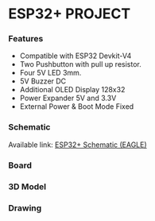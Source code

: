 # ESP32+ PROJECT

### Features
- Compatible with ESP32 Devkit-V4
- Two Pushbutton with pull up resistor.
- Four 5V LED 3mm.
- 5V Buzzer DC
- Additional OLED Display 128x32
- Power Expander 5V and 3.3V
- External Power & Boot Mode Fixed
  
### Schematic
Available link: [ESP32+ Schematic (EAGLE)](https://github.com/user-attachments/files/19267839/esp32_plus.pdf)

### Board

### 3D Model

### Drawing

